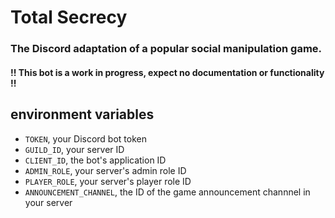 # Total Secrecy
### The Discord adaptation of a popular social manipulation game.

#### !! This bot is a work in progress, expect no documentation or functionality !!

## environment variables

- `TOKEN`, your Discord bot token
- `GUILD_ID`, your server ID
- `CLIENT_ID`, the bot's application ID
- `ADMIN_ROLE`, your server's admin role ID
- `PLAYER_ROLE`, your server's player role ID
- `ANNOUNCEMENT_CHANNEL`, the ID of the game announcement channnel in your server